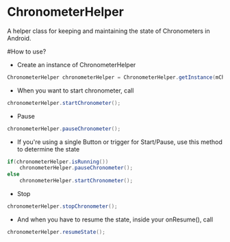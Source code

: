 # ChronometerHelper
A helper class for keeping and maintaining the state of Chronometers in Android.

#How to use?
* Create an instance of ChronometerHelper

```java
ChronometerHelper chronometerHelper = ChronometerHelper.getInstance(mChronometer,mSharedPreferences);
```

* When you want to start chronometer, call

```java
chronometerHelper.startChronometer();
```
* Pause 

```java
chronometerHelper.pauseChronometer(); 
```
* If you're using a single Button or trigger for Start/Pause, use this method to determine the state

```java
if(chronometerHelper.isRunning())
    chronometerHelper.pauseChronometer();
else
    chronometerHelper.startChronometer(); 
``` 

* Stop 

```java
chronometerHelper.stopChronometer();
```
* And when you have to resume the state, inside your onResume(), call

```java
chronometerHelper.resumeState(); 
```
